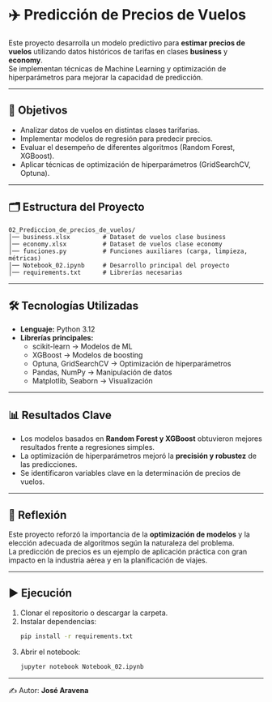 # ✈️ Predicción de Precios de Vuelos

Este proyecto desarrolla un modelo predictivo para **estimar precios de vuelos** utilizando datos históricos de tarifas en clases **business** y **economy**.  
Se implementan técnicas de Machine Learning y optimización de hiperparámetros para mejorar la capacidad de predicción.

---

## 🎯 Objetivos
- Analizar datos de vuelos en distintas clases tarifarias.  
- Implementar modelos de regresión para predecir precios.  
- Evaluar el desempeño de diferentes algoritmos (Random Forest, XGBoost).  
- Aplicar técnicas de optimización de hiperparámetros (GridSearchCV, Optuna).  

---

## 🗂️ Estructura del Proyecto
```
02_Prediccion_de_precios_de_vuelos/
│── business.xlsx         # Dataset de vuelos clase business
│── economy.xlsx          # Dataset de vuelos clase economy
│── funciones.py          # Funciones auxiliares (carga, limpieza, métricas)
│── Notebook_02.ipynb     # Desarrollo principal del proyecto
│── requirements.txt      # Librerías necesarias
```

---

## 🛠️ Tecnologías Utilizadas
- **Lenguaje:** Python 3.12  
- **Librerías principales:**  
  - scikit-learn → Modelos de ML  
  - XGBoost → Modelos de boosting  
  - Optuna, GridSearchCV → Optimización de hiperparámetros  
  - Pandas, NumPy → Manipulación de datos  
  - Matplotlib, Seaborn → Visualización  

---

## 📊 Resultados Clave
- Los modelos basados en **Random Forest y XGBoost** obtuvieron mejores resultados frente a regresiones simples.  
- La optimización de hiperparámetros mejoró la **precisión y robustez** de las predicciones.  
- Se identificaron variables clave en la determinación de precios de vuelos.  

---

## 🧠 Reflexión
Este proyecto reforzó la importancia de la **optimización de modelos** y la elección adecuada de algoritmos según la naturaleza del problema.  
La predicción de precios es un ejemplo de aplicación práctica con gran impacto en la industria aérea y en la planificación de viajes.

---

## ▶️ Ejecución
1. Clonar el repositorio o descargar la carpeta.  
2. Instalar dependencias:
   ```bash
   pip install -r requirements.txt
   ```
3. Abrir el notebook:
   ```bash
   jupyter notebook Notebook_02.ipynb
   ```

---

✍️ Autor: **José Aravena**